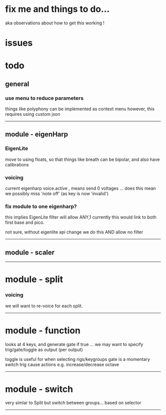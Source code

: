 # fix me and things to do...
aka observations about how to get this working ! 

# issues


# todo 

## general
### use menu to reduce parameters
things like polyphony can be implemented as context menu
however, this requires using custom json



-----------------------------------------------------

## module - eigenHarp 
### EigenLite
move to using floats, so that things like breath can be bipolar, and also have calibrations

### voicing 
current eigenharp voice.active , means send 0 voltages
... does this mean we possibly miss 'note off'
(as key is now 'invalid')





### fix module to one eigenharp?
this implies EigenLite filter will allow ANY,1
currently this would link to both first base and pico.

not sure, without eigenlite api change we do this AND allow no filter

-----------------------------------------------------
## module - scaler 



-----------------------------------------------------


# module - split 
### voicing
we will want to re-voice for each split.


-----------------------------------------------------

# module - function 
looks at 4 keys, and generate gate if true
... we may want to specify trig/gate/toggle as output
(per output)

toggle is useful for when selecting rigs/keygroups
gate is a momentary switch
trig cause actions e.g. increase/decrease octave


-----------------------------------------------------

# module - switch 
very simlar to Split but switch between groups... based on selector



-----------------------------------------------------
